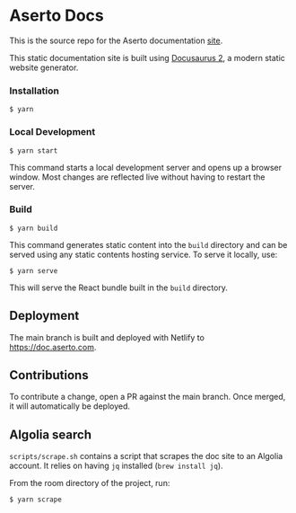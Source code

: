 # Aserto Docs

This is the source repo for the Aserto documentation [site](https://doc.aserto.com/).

This static documentation site is built using [Docusaurus 2](https://docusaurus.io/), a modern static website generator.

### Installation

```
$ yarn
```

### Local Development

```
$ yarn start
```

This command starts a local development server and opens up a browser window. Most changes are reflected live without having to restart the server.

### Build

```
$ yarn build
```

This command generates static content into the `build` directory and can be served using any static contents hosting service. To serve it locally, use:

```
$ yarn serve
```

This will serve the React bundle built in the `build` directory.

## Deployment

The main branch is built and deployed with Netlify to https://doc.aserto.com.

## Contributions

To contribute a change, open a PR against the main branch. Once merged, it will automatically be deployed.

## Algolia search

`scripts/scrape.sh` contains a script that scrapes the doc site to an Algolia account. It relies on having `jq` installed (`brew install jq`).

From the room directory of the project, run:

```
$ yarn scrape
```
